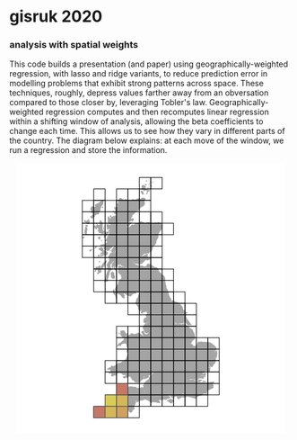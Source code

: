 # gisruk 2020
### analysis with spatial weights

This code builds a presentation (and paper) using geographically-weighted regression, with lasso and ridge variants, to reduce prediction error in modelling problems that exhibit strong patterns across space. These techniques, roughly, depress values farther away from an obversation compared to those closer by, leveraging Tobler's law. Geographically-weighted regression computes and then recomputes linear regression within a shifting window of analysis, allowing the beta coefficients to change each time. This allows us to see how they vary in different parts of the country. The diagram below explains: at each move of the window, we run a regression and store the information.

<p align="center">
  <img src="https://raw.githubusercontent.com/asrenninger/gisruk/master/viz/windows.gif" alt=""/>
</p>



